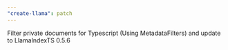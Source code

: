 ```yaml
---
"create-llama": patch
---
```


Filter private documents for Typescript (Using MetadataFilters) and update to LlamaIndexTS 0.5.6
